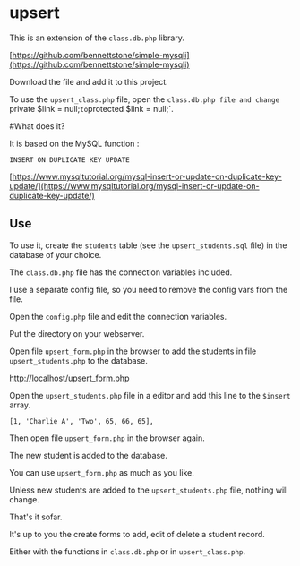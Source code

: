 # upsert
This is an extension of the `class.db.php` library.

[https://github.com/bennettstone/simple-mysqli](https://github.com/bennettstone/simple-mysqli)

Download the file and add it to this project.

To use the `upsert_class.php` file, open the `class.db.php file and change `private $link = null;` to `protected $link = null;`.

#What does it?

It is based on the MySQL function :

`INSERT ON DUPLICATE KEY UPDATE`

[https://www.mysqltutorial.org/mysql-insert-or-update-on-duplicate-key-update/](https://www.mysqltutorial.org/mysql-insert-or-update-on-duplicate-key-update/)

## Use

To use it, create the `students` table (see the `upsert_students.sql` file) in the database of your choice.

The `class.db.php` file has the connection variables included.

I use a separate config file, so you need to remove the config vars from the file.

Open the `config.php` file and edit the connection variables.

Put the directory on your webserver.

Open file `upsert_form.php` in the browser to add the students in file `upsert_students.php` to the database.

[http://localhost/upsert_form.php](http://localhost/upsert_form.php)

Open the `upsert_students.php` file in a editor and add this line to the `$insert` array.

```
[1, 'Charlie A', 'Two', 65, 66, 65],
```

Then open file `upsert_form.php` in the browser again.

The new student is added to the database.

You can use `upsert_form.php` as much as you like.

Unless new students are added to the `upsert_students.php` file, nothing will change.

That's it sofar.

It's up to you the create forms to add, edit of delete a student record.

Either with the functions in `class.db.php` or in `upsert_class.php`.

